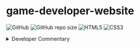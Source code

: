 ﻿# game-developer-website

![GitHub](https://img.shields.io/github/license/renatocfrancisco/game-developer-website)
![GitHub repo size](https://img.shields.io/github/repo-size/renatocfrancisco/game-developer-website)
![HTML5](https://img.shields.io/badge/HTML-%23E34F26.svg?style=flat&logo=html5&logoColor=white)
![CSS3](https://img.shields.io/badge/CSS-%231572B6.svg?style=flat&logo=css3&logoColor=white)

<details>
<summary>Developer Commentary</summary>
<br>

This is not a project about me.<br>
This is a re-creation of a [personal website](http://antoniofreyre.com/) of a mexican game developer named [Antonio Freyre](https://twitter.com/merlino_games) a.k.a [Merlino Games](https://www.merlinogames.com/).<br>
I am not affiliated with him in any way. I just simply saw an opportunity to practice my HTML and CSS skills, since i don't focus a lot on front-end development.

SVG Icons from [Simple Icons](https://simpleicons.org/)<br>
Other images and content were taken from Bandcamp and Steam.


</details>

